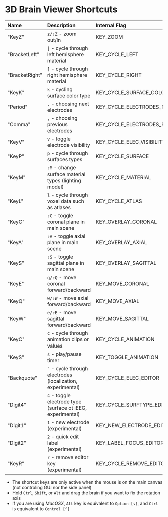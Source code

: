 # 3D Brain Viewer Shortcuts

|Name           |Description                                                     |Internal Flag             |
|:--------------|:---------------------------------------------------------------|:-------------------------|
|"KeyZ"         |`z/⇧Z` - zoom out/in                                            |KEY_ZOOM                  |
|"BracketLeft"  |`[` - cycle through left hemisphere material                    |KEY_CYCLE_LEFT            |
|"BracketRight" |`]` - cycle through right hemisphere material                   |KEY_CYCLE_RIGHT           |
|"KeyK"         |`k` - cycling surface color type                                |KEY_CYCLE_SURFACE_COLOR   |
|"Period"       |`.` - choosing next electrodes                                  |KEY_CYCLE_ELECTRODES_NEXT |
|"Comma"        |`,` - choosing previous electrodes                              |KEY_CYCLE_ELECTRODES_PREV |
|"KeyV"         |`v` - toggle electrode visibility                               |KEY_CYCLE_ELEC_VISIBILITY |
|"KeyP"         |`p` - cycle through surfaces types                              |KEY_CYCLE_SURFACE         |
|"KeyM"         |`⇧M` - change surface material types (lighting model)           |KEY_CYCLE_MATERIAL        |
|"KeyL"         |`l` - cycle through voxel data such as atlases                  |KEY_CYCLE_ATLAS           |
|"KeyC"         |`⇧C` - toggle coronal plane in main scene                       |KEY_OVERLAY_CORONAL       |
|"KeyA"         |`⇧A` - toggle axial plane in main scene                         |KEY_OVERLAY_AXIAL         |
|"KeyS"         |`⇧S` - toggle sagittal plane in main scene                      |KEY_OVERLAY_SAGITTAL      |
|"KeyE"         |`q/⇧Q` - move coronal forward/backward                          |KEY_MOVE_CORONAL          |
|"KeyQ"         |`w/⇧W` - move axial forward/backward                            |KEY_MOVE_AXIAL            |
|"KeyW"         |`e/⇧E` - move sagittal forward/backward                         |KEY_MOVE_SAGITTAL         |
|"KeyC"         |`c` - cycle through animation clips or values                   |KEY_CYCLE_ANIMATION       |
|"KeyS"         |`s` - play/pause timer                                          |KEY_TOGGLE_ANIMATION      |
|"Backquote"    |`` ` `` - cycle through electrodes (localization, experimental) |KEY_CYCLE_ELEC_EDITOR     |
|"Digit4"       |`4` - toggle electrode type (surface ot iEEG, experimental)     |KEY_CYCLE_SURFTYPE_EDITOR |
|"Digit1"       |`1` - new electrode (experimental)                              |KEY_NEW_ELECTRODE_EDITOR  |
|"Digit2"       |`2` - quick edit label (experimental)                           |KEY_LABEL_FOCUS_EDITOR    |
|"KeyR"         |`r` - remove editor key (experimental)                          |KEY_CYCLE_REMOVE_EDITOR   |

* The shortcut keys are only active when the mouse is on the main canvas (not controling GUI nor the side panel)
* Hold `Ctrl`, `Shift`, or `Alt` and drag the brain if you want to fix the rotation axis
* If you are using *MacOSX*, `Alt` key is equivalent to `Option [⌥]`, and `Ctrl` is equivalent to `Control [^]`

